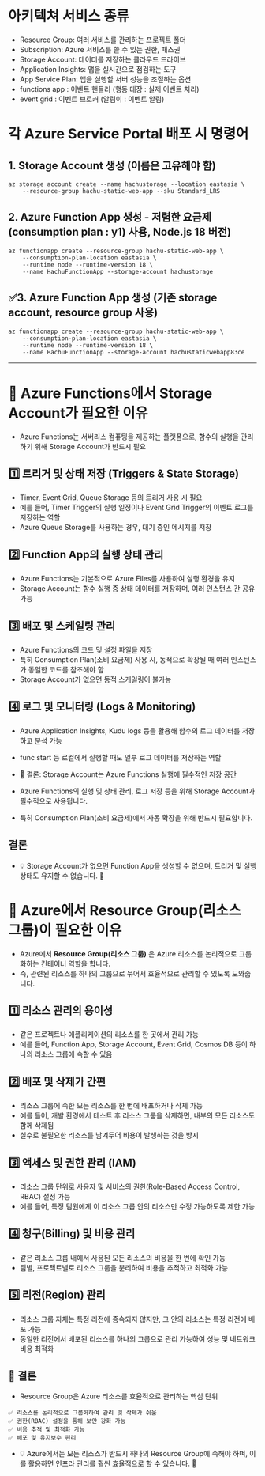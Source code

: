 # 아키텍쳐 서비스 종류
- Resource Group: 여러 서비스를 관리하는 프로젝트 폴더
- Subscription: Azure 서비스를 쓸 수 있는 권한, 패스권
- Storage Account: 데이터를 저장하는 클라우드 드라이브
- Application Insights: 앱을 실시간으로 점검하는 도구
- App Service Plan: 앱을 실행할 서버 성능을 조절하는 옵션
- functions app : 이벤트 핸들러 (행동 대장 : 실제 이벤트 처리)
- event grid : 이벤트 브로커 (알림이 : 이벤트 알림)

# 각 Azure Service Portal 배포 시 명령어

## 1. Storage Account 생성 (이름은 고유해야 함)
```
az storage account create --name hachustorage --location eastasia \
    --resource-group hachu-static-web-app --sku Standard_LRS
```
## 2. Azure Function App 생성 - 저렴한 요금제(consumption plan : y1) 사용, Node.js 18 버전)
```
az functionapp create --resource-group hachu-static-web-app \
    --consumption-plan-location eastasia \
    --runtime node --runtime-version 18 \
    --name HachuFunctionApp --storage-account hachustorage
```

## ✅3. Azure Function App 생성 (기존 storage account, resource group 사용)
```
az functionapp create --resource-group hachu-static-web-app \
    --consumption-plan-location eastasia \
    --runtime node --runtime-version 18 \
    --name HachuFunctionApp --storage-account hachustaticwebapp83ce
```
---

# 🔹 Azure Functions에서 Storage Account가 필요한 이유
- Azure Functions는 서버리스 컴퓨팅을 제공하는 플랫폼으로, 함수의 실행을 관리하기 위해 Storage Account가 반드시 필요

## 1️⃣ 트리거 및 상태 저장 (Triggers & State Storage)
- Timer, Event Grid, Queue Storage 등의 트리거 사용 시 필요
- 예를 들어, Timer Trigger의 실행 일정이나 Event Grid Trigger의 이벤트 로그를 저장하는 역할
- Azure Queue Storage를 사용하는 경우, 대기 중인 메시지를 저장
## 2️⃣ Function App의 실행 상태 관리
- Azure Functions는 기본적으로 Azure Files를 사용하여 실행 환경을 유지
- Storage Account는 함수 실행 중 상태 데이터를 저장하며, 여러 인스턴스 간 공유 가능
## 3️⃣ 배포 및 스케일링 관리
- Azure Functions의 코드 및 설정 파일을 저장
- 특히 Consumption Plan(소비 요금제) 사용 시, 동적으로 확장될 때 여러 인스턴스가 동일한 코드를 참조해야 함
- Storage Account가 없으면 동적 스케일링이 불가능
## 4️⃣ 로그 및 모니터링 (Logs & Monitoring)
- Azure Application Insights, Kudu logs 등을 활용해 함수의 로그 데이터를 저장하고 분석 가능
- func start 등 로컬에서 실행할 때도 일부 로그 데이터를 저장하는 역할
- 📌 결론: Storage Account는 Azure Functions 실행에 필수적인 저장 공간

- Azure Functions의 실행 및 상태 관리, 로그 저장 등을 위해 Storage Account가 필수적으로 사용됩니다.
- 특히 Consumption Plan(소비 요금제)에서 자동 확장을 위해 반드시 필요합니다.

## 결론 
- 💡 Storage Account가 없으면 Function App을 생성할 수 없으며, 트리거 및 실행 상태도 유지할 수 없습니다. 🚀


# 🔹 Azure에서 Resource Group(리소스 그룹)이 필요한 이유
- Azure에서 **Resource Group(리소스 그룹)** 은 Azure 리소스를 논리적으로 그룹화하는 컨테이너 역할을 합니다.
- 즉, 관련된 리소스를 하나의 그룹으로 묶어서 효율적으로 관리할 수 있도록 도와줍니다.

## 1️⃣ 리소스 관리의 용이성
- 같은 프로젝트나 애플리케이션의 리소스를 한 곳에서 관리 가능
- 예를 들어, Function App, Storage Account, Event Grid, Cosmos DB 등이 하나의 리소스 그룹에 속할 수 있음
## 2️⃣ 배포 및 삭제가 간편
- 리소스 그룹에 속한 모든 리소스를 한 번에 배포하거나 삭제 가능
- 예를 들어, 개발 환경에서 테스트 후 리소스 그룹을 삭제하면, 내부의 모든 리소스도 함께 삭제됨
- 실수로 불필요한 리소스를 남겨두어 비용이 발생하는 것을 방지
## 3️⃣ 액세스 및 권한 관리 (IAM)
- 리소스 그룹 단위로 사용자 및 서비스의 권한(Role-Based Access Control, RBAC) 설정 가능
- 예를 들어, 특정 팀원에게 이 리소스 그룹 안의 리소스만 수정 가능하도록 제한 가능
## 4️⃣ 청구(Billing) 및 비용 관리
- 같은 리소스 그룹 내에서 사용된 모든 리소스의 비용을 한 번에 확인 가능
- 팀별, 프로젝트별로 리소스 그룹을 분리하여 비용을 추적하고 최적화 가능
## 5️⃣ 리전(Region) 관리
- 리소스 그룹 자체는 특정 리전에 종속되지 않지만, 그 안의 리소스는 특정 리전에 배포 가능
- 동일한 리전에서 배포된 리소스를 하나의 그룹으로 관리 가능하여 성능 및 네트워크 비용 최적화
## 📌 결론
- Resource Group은 Azure 리소스를 효율적으로 관리하는 핵심 단위
```
✅ 리소스를 논리적으로 그룹화하여 관리 및 삭제가 쉬움
✅ 권한(RBAC) 설정을 통해 보안 강화 가능
✅ 비용 추적 및 최적화 가능
✅ 배포 및 유지보수 편리
```
- 💡 Azure에서는 모든 리소스가 반드시 하나의 Resource Group에 속해야 하며, 이를 활용하면 인프라 관리를 훨씬 효율적으로 할 수 있습니다. 🚀

